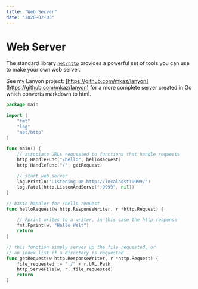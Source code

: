 ```yaml
---
title: "Web Server"
date: "2020-02-03"
---
```


# Web Server

The standard library [`net/http`](https://golang.org/pkg/net/http/) provides a powerful set of tools you can use to make your own web server.

See my Lanyon project: [https://github.com/mkaz/lanyon](https://github.com/mkaz/lanyon) for a more complete server created in Go which converts markdown to html.

```go
package main

import (
    "fmt"
    "log"
    "net/http"
)

func main() {
    // associate URLs requested to functions that handle requests
    http.HandleFunc("/hello", helloRequest)
    http.HandleFunc("/", getRequest)

    // start web server
    log.Println("Listening on http://localhost:9999/")
    log.Fatal(http.ListenAndServe(":9999", nil))
}

// basic handler for /hello request
func helloRequest(w http.ResponseWriter, r *http.Request) {

    // Fprint writes to a writer, in this case the http response
    fmt.Fprint(w, "Hallo Welt")
    return
}

// this function simply serves up the file requested, or
// an index list if a directory is requested
func getRequest(w http.ResponseWriter, r *http.Request) {
    file_requested := "./" + r.URL.Path
    http.ServeFile(w, r, file_requested)
    return
}
```
